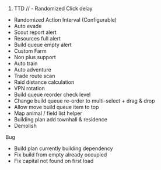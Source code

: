 1. TTD
// - Randomized Click delay
- Randomized Action Interval (Configurable)
- Auto evade
- Scout report alert
- Resources full alert
- Build queue empty alert
- Custom Farm
- Non plus support
- Auto train
- Auto adventure
- Trade route scan
- Raid distance calculation
- VPN rotation
- Build queue reorder check level
- Change build queue re-order to multi-select + drag & drop
- Allow move build queue item to top
- Map animal / field list helper
- Building plan add townhall & residence
- Demolish

Bug
- Build plan currently building dependency
- Fix build from empty already occupied
- Fix capital not found on first load